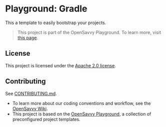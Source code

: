 # Playground: Gradle

<!-- When using the Playground to bootstrap a project, replace this by your project description. -->
This a template to easily bootstrap your projects.

> This project is part of the OpenSavvy Playground.
> To learn more, visit [this page](docs/playground/README.md).

## License

This project is licensed under the [Apache 2.0 license](LICENSE).

## Contributing

See [CONTRIBUTING.md](CONTRIBUTING.md).
- To learn more about our coding conventions and workflow, see the [OpenSavvy Wiki](https://gitlab.com/opensavvy/wiki/-/blob/main/README.md#wiki).
- This project is based on the [OpenSavvy Playground](docs/playground/README.md), a collection of preconfigured project templates.
